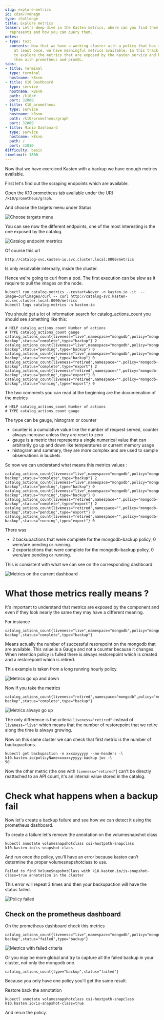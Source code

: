 ```yaml
---
slug: explore-metrics
id: cdsm77vmhegm
type: challenge
title: Explore metrics
teaser: Let's deep dive in the Kasten metrics, where can you find them, what they
  represents and how you can query them.
notes:
- type: text
  contents: Now that we have a working cluster with a policy that has run successfully
    at least once, we have meaningful metrics available. In this track we're going
    to explore the metrics that are exposed by the Kasten service and how to leverage
    them with prometheus and promQL.
tabs:
- title: Terminal
  type: terminal
  hostname: k8svm
- title: K10 Dashboard
  type: service
  hostname: k8svm
  path: /k10/#
  port: 32000
- title: K10 prometheus
  type: service
  hostname: k8svm
  path: /k10/prometheus/graph
  port: 32000
- title: Minio Dashboard
  type: service
  hostname: k8svm
  path: /
  port: 32010
difficulty: basic
timelimit: 1800
---
```

Now that we have exerciced Kasten with a backup we have enough metrics available.

First let's find out the scraping endpoints which are available.

Open the K10 prometheus tab available under the URI `/k10/prometheus/graph`.

And choose the targets menu under Status

![Choose targets menu](../assets/prometheus-target.png)

You can see now the different endpoints, one of the most interesting is the one exposed by the catalog.

![Catalog endpoint mertrics](../assets/prometheus-catalog-endpoint.png)

Of course this url
```
http://catalog-svc.kasten-io.svc.cluster.local:8000/metrics
```

Is only resolvable internally, inside the cluster.

Hence we're going to curl from a pod.
The first execution can be slow as it require to pull the images on the node.
```
kubectl run catalog-metrics --restart=Never -n kasten-io -it  --image=curlimages/curl -- curl http://catalog-svc.kasten-io.svc.cluster.local:8000/metrics
kubectl logs catalog-metrics -n kasten-io
```

You should get a lot of information search for catalog_actions_count you should see something like this:
```
# HELP catalog_actions_count Number of actions
# TYPE catalog_actions_count gauge
catalog_actions_count{liveness="live",namespace="mongodb",policy="mongodb-backup",status="complete",type="backup"} 2
catalog_actions_count{liveness="live",namespace="mongodb",policy="mongodb-backup",status="pending",type="backup"} 0
catalog_actions_count{liveness="live",namespace="mongodb",policy="mongodb-backup",status="running",type="backup"} 0
catalog_actions_count{liveness="retired",namespace="",policy="mongodb-backup",status="complete",type="export"} 2
catalog_actions_count{liveness="retired",namespace="",policy="mongodb-backup",status="pending",type="export"} 0
catalog_actions_count{liveness="retired",namespace="",policy="mongodb-backup",status="running",type="export"} 0
```

The two comments you can read at the beginning are the documenation of the metrics
```
# HELP catalog_actions_count Number of actions
# TYPE catalog_actions_count gauge
```

The type can be gauge, histogram or counter
- counter is a cumulative value like the number of request served, counter always increase unless they are reset to zero
- gauge is a metric that represents a single numerical value that can arbitrarily go up and down like temperatures or current memory usage
- histogram and summary, they are more complex and are used to sample observations in buckets

So now we can understand what means this metrics values :

```
catalog_actions_count{liveness="live",namespace="mongodb",policy="mongodb-backup",status="complete",type="backup"} 2
catalog_actions_count{liveness="live",namespace="mongodb",policy="mongodb-backup",status="pending",type="backup"} 0
catalog_actions_count{liveness="live",namespace="mongodb",policy="mongodb-backup",status="running",type="backup"} 0
catalog_actions_count{liveness="retired",namespace="",policy="mongodb-backup",status="complete",type="export"} 2
catalog_actions_count{liveness="retired",namespace="",policy="mongodb-backup",status="pending",type="export"} 0
catalog_actions_count{liveness="retired",namespace="",policy="mongodb-backup",status="running",type="export"} 0
```

There was
- 2 backupactions that were complete for the mongodb-backup policy, 0 were/are pending or running.
- 2 exportactions that were complete for the mongodb-backup policy, 0 were/are pending or running.

This is consistent with what we can see on the corresponding dashboard

![Metrics on the current dashboard](../assets/metrics-on-the-dashboard.png)

# What those metrics really means ?

It's important to understand that metrics are exposed by the component and even if they look nearly the same they may
have a different meaning.

For instance
```
catalog_actions_count{liveness="live",namespace="mongodb",policy="mongodb-backup",status="complete",type="backup"}
```

Means actually the number of successful resorepoint on the mongodb that are available. This value is a Gauge and
not a counter because it changes. When retention policy is fulled there is always restorepoint which is created and
a restorepoint which is retired.

This example is taken from a long running hourly policy.

![Metrics go up and down](../assets/metrics-catalog-actions-up-and-down.png)

Now if you take the metrics
```
catalog_actions_count{liveness="retired",namespace="mongodb",policy="mongodb-backup",status="complete",type="backup"}
```

![Metrics always go up](../assets/metrics-catalog-actions-always-growing.png)

The only difference is the criteria `liveness="retired"` instead of `liveness="live"` which means that the number of restorepoint
that we retire along the time is always growing.

Now on this same cluster we can check that first metric is the number of backupactions.

```
kubectl get backupaction -n xxxxxyyyyy --no-headers -l k10.kasten.io/policyName=xxxxxyyyyy-backup |wc -l
50
```

Now the other metric (the one with `liveness="retired"`) can't be directly reattached to an API count, it's an internal value stored in the catalog.

# Check what happens when a backup fail

Now let's create a backup failure and see how we can detect it using the prometheus dashboard.

To create a failure let's remove the annotation on the volumesnapshot class

```
kubectl annotate volumesnapshotclass csi-hostpath-snapclass k10.kasten.io/is-snapshot-class-
```

And run once the policy, you'll have an error because kasten can't determine the proper volumesnapshotclass to use.

```
Failed to find VolumeSnapshotClass with k10.kasten.io/is-snapshot-class=true annotation in the cluster
```

This error will repeat 3 times and then your backupaction will have the status failed.

![Policy failed](../assets/policy-failed.png)

## Check on the prometheus dashboard

On the prometheus dashboard check this metrics

```
catalog_actions_count{liveness="live",namespace="mongodb",policy="mongodb-backup",status="failed",type="backup"}
```

![Metrics with failed criteria](../assets/metrics-catalog-actions-failed.png)

Or you may be more global and try to capture all the failed backup in your cluster, not only the mongodb one.
```
catalog_actions_count{type="backup",status="failed"}
```

Because you only have one policy you'll get the same result.

Restore back the annotation

```
kubectl annotate volumesnapshotclass csi-hostpath-snapclass k10.kasten.io/is-snapshot-class=true
```

And rerun the policy.

